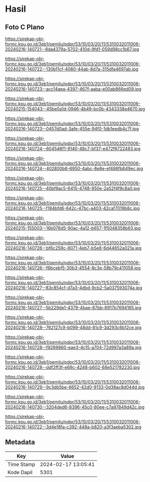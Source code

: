 # Hasil

## Foto C Plano

https://sirekap-obj-formc.kpu.go.id/3eb1/pemilu/pdpr/53/10/03/20/11/5310032011006-20240216-140721--8da4379a-5702-410d-9fd1-059d98cc1b67.jpg

https://sirekap-obj-formc.kpu.go.id/3eb1/pemilu/pdpr/53/10/03/20/11/5310032011006-20240216-140722--130b11cf-4080-44ab-8d7a-315dfa4697ab.jpg

https://sirekap-obj-formc.kpu.go.id/3eb1/pemilu/pdpr/53/10/03/20/11/5310032011006-20240216-140723--acc14aea-4397-467f-aaba-e00ab866ed09.jpg

https://sirekap-obj-formc.kpu.go.id/3eb1/pemilu/pdpr/53/10/03/20/11/5310032011006-20240215-154043--45be0a1d-0946-4b49-bc0b-4343338e4670.jpg

https://sirekap-obj-formc.kpu.go.id/3eb1/pemilu/pdpr/53/10/03/20/11/5310032011006-20240216-140723--0457d0ad-3afe-455e-94f0-1db1eedb4c7f.jpg

https://sirekap-obj-formc.kpu.go.id/3eb1/pemilu/pdpr/53/10/03/20/11/5310032011006-20240216-140724--604546f1-9140-48c7-bf37-e472f6722483.jpg

https://sirekap-obj-formc.kpu.go.id/3eb1/pemilu/pdpr/53/10/03/20/11/5310032011006-20240216-140724--402800b6-6950-4abc-8e8e-ef486fb649ec.jpg

https://sirekap-obj-formc.kpu.go.id/3eb1/pemilu/pdpr/53/10/03/20/11/5310032011006-20240216-140725--40bf9ac5-6415-4748-950e-2a52f4f9c8a0.jpg

https://sirekap-obj-formc.kpu.go.id/3eb1/pemilu/pdpr/53/10/03/20/11/5310032011006-20240216-140725--f184bfd6-642c-47bc-a403-42caf7019b8c.jpg

https://sirekap-obj-formc.kpu.go.id/3eb1/pemilu/pdpr/53/10/03/20/11/5310032011006-20240215-155003--16b076d5-90ac-4a12-b657-1f5048358b63.jpg

https://sirekap-obj-formc.kpu.go.id/3eb1/pemilu/pdpr/53/10/03/20/11/5310032011006-20240216-140726--bf6c259c-6071-4eb7-b5e8-6d44652a021a.jpg

https://sirekap-obj-formc.kpu.go.id/3eb1/pemilu/pdpr/53/10/03/20/11/5310032011006-20240216-140726--f6bcebf5-30b3-4554-8c3e-58b79c411058.jpg

https://sirekap-obj-formc.kpu.go.id/3eb1/pemilu/pdpr/53/10/03/20/11/5310032011006-20240216-140727--83c854cf-d7a3-4dbd-9cb2-5a037593074a.jpg

https://sirekap-obj-formc.kpu.go.id/3eb1/pemilu/pdpr/53/10/03/20/11/5310032011006-20240216-140727--5b229de1-4379-4bae-87bb-6917b7694185.jpg

https://sirekap-obj-formc.kpu.go.id/3eb1/pemilu/pdpr/53/10/03/20/11/5310032011006-20240216-140728--762127c9-b099-48dd-81c9-3d293c6b12ce.jpg

https://sirekap-obj-formc.kpu.go.id/3eb1/pemilu/pdpr/53/10/03/20/11/5310032011006-20240216-140728--f9289860-eae3-4c15-a704-72d997a3a89a.jpg

https://sirekap-obj-formc.kpu.go.id/3eb1/pemilu/pdpr/53/10/03/20/11/5310032011006-20240216-140728--ddf2ff3f-e69c-4248-b602-68e521782230.jpg

https://sirekap-obj-formc.kpu.go.id/3eb1/pemilu/pdpr/53/10/03/20/11/5310032011006-20240216-140729--9c3db5be-6652-42d0-9133-0d38ac8d044d.jpg

https://sirekap-obj-formc.kpu.go.id/3eb1/pemilu/pdpr/53/10/03/20/11/5310032011006-20240216-140730--3204ded6-8396-45c0-80ee-c7a97849d42c.jpg

https://sirekap-obj-formc.kpu.go.id/3eb1/pemilu/pdpr/53/10/03/20/11/5310032011006-20240216-140722--3d4e18fa-c392-448a-b820-a3f3aeba5302.jpg


## Metadata

| Key        | Value               |
| ---------- | ------------------- |
| Time Stamp | 2024-02-17 13:05:41 |
| Kode Dapil | 5301                |



